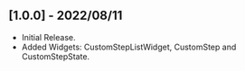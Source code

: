 ## [1.0.0] - 2022/08/11

* Initial Release.
* Added Widgets: CustomStepListWidget, CustomStep and CustomStepState.
